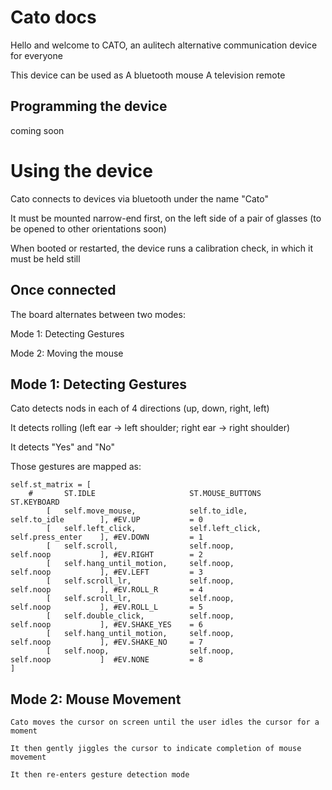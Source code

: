 # Cato docs

Hello and welcome to CATO, an aulitech alternative communication device for everyone

This device can be used as
    A bluetooth mouse
    A television remote

## Programming the device

coming soon

# Using the device

Cato connects to devices via bluetooth under the name "Cato"

It must be mounted narrow-end first, on the left side of a pair of glasses (to be opened to other orientations soon)

When booted or restarted, the device runs a calibration check, in which it must be held still

## Once connected

The board alternates between two modes:

Mode 1: Detecting Gestures

Mode 2: Moving the mouse

## Mode 1: Detecting Gestures

Cato detects nods in each of 4 directions (up, down, right, left) 

It detects rolling (left ear -> left shoulder; right ear -> right shoulder)

It detects "Yes" and "No"

Those gestures are mapped as:

    self.st_matrix = [
        #       ST.IDLE                     ST.MOUSE_BUTTONS            ST.KEYBOARD
            [   self.move_mouse,            self.to_idle,               self.to_idle        ], #EV.UP           = 0            
            [   self.left_click,            self.left_click,            self.press_enter    ], #EV.DOWN         = 1            
            [   self.scroll,                self.noop,                  self.noop           ], #EV.RIGHT        = 2            
            [   self.hang_until_motion,     self.noop,                  self.noop           ], #EV.LEFT         = 3            
            [   self.scroll_lr,             self.noop,                  self.noop           ], #EV.ROLL_R       = 4            
            [   self.scroll_lr,             self.noop,                  self.noop           ], #EV.ROLL_L       = 5            
            [   self.double_click,          self.noop,                  self.noop           ], #EV.SHAKE_YES    = 6            
            [   self.hang_until_motion,     self.noop,                  self.noop           ], #EV.SHAKE_NO     = 7            
            [   self.noop,                  self.noop,                  self.noop           ]  #EV.NONE         = 8   
    ]

## Mode 2: Mouse Movement

    Cato moves the cursor on screen until the user idles the cursor for a moment

    It then gently jiggles the cursor to indicate completion of mouse movement

    It then re-enters gesture detection mode